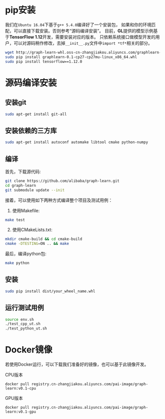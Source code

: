 # pip安装

我们在```Ubuntu 16.04```下基于```g++ 5.4.0```编译好了一个安装包，
如果和你的环境匹配，可以直接下载安装。否则参考“源码编译安装”。
目前，**GL**提供的模型示例基于**TensorFlow 1.12**开发，需要安装对应的版本。
只依赖系统接口做模型开发的用户，可以对源码稍作修改，去掉```__init__.py```文件中```import *tf*```相关的部分。

```bash
wget http://graph-learn-whl.oss-cn-zhangjiakou.aliyuncs.com/graphlearn-0.1-cp27-cp27mu-linux_x86_64.whl
sudo pip install graphlearn-0.1-cp27-cp27mu-linux_x86_64.whl
sudo pip install tensorflow==1.12.0
```

# 源码编译安装

## 安装git

```bash
sudo apt-get install git-all
```

## 安装依赖的三方库

```bash
sudo apt-get install autoconf automake libtool cmake python-numpy
```

## 编译

首先，下载源代码:
```bash
git clone https://github.com/alibaba/graph-learn.git
cd graph-learn
git submodule update --init
```
接着，可以使用如下两种方式编译整个项目及测试用例：
1. 使用Makefile:
```bash
make test
```
2. 使用CMakeLists.txt:
```bash
mkdir cmake-build && cd cmake-build
cmake -DTESTING=ON .. && make
```
最后，编译python包:
```bash
make python
```

## 安装

```bash
sudo pip install dist/your_wheel_name.whl
```

## 运行测试用例

```bash
source env.sh
./test_cpp_ut.sh
./test_python_ut.sh
```

# Docker镜像

若使用Docker运行，可以下载我们准备好的镜像，也可以基于此镜像开发。

CPU版本
```
docker pull registry.cn-zhangjiakou.aliyuncs.com/pai-image/graph-learn:v0.1-cpu
```

GPU版本
```
docker pull registry.cn-zhangjiakou.aliyuncs.com/pai-image/graph-learn:v0.1-gpu
```
